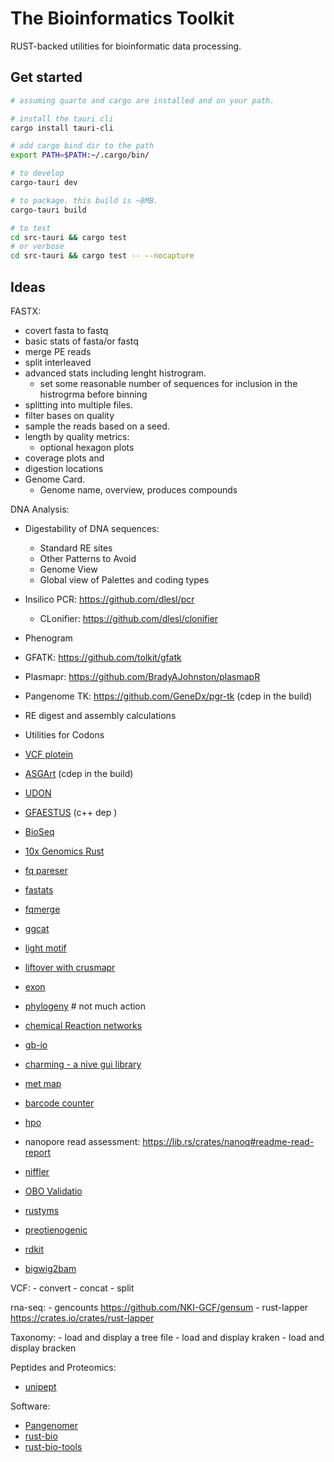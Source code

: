 # The Bioinformatics Toolkit

RUST-backed utilities for bioinformatic data processing.


## Get started

```sh
# assuming quarto and cargo are installed and on your path.

# install the tauri cli
cargo install tauri-cli

# add cargo bind dir to the path
export PATH=$PATH:~/.cargo/bin/

# to develop 
cargo-tauri dev

# to package. this build is ~8MB. 
cargo-tauri build

# to test
cd src-tauri && cargo test
# or verbose
cd src-tauri && cargo test -- --nocapture

```


## Ideas


FASTX:
  - covert fasta to fastq
  - basic stats of fasta/or fastq 
  - merge PE reads
  - split interleaved
  - advanced stats including lenght histrogram.
      - set some reasonable number of sequences for inclusion in the histrogrma before binning
  - splitting into multiple files.
  - filter bases on quality
  - sample the reads based on a seed.
  - length by quality metrics:
      - optional hexagon plots
  - coverage plots and 
  - digestion locations
  - Genome Card.
    -  Genome name, overview, produces compounds

DNA Analysis:

  - Digestability of DNA sequences:
      - Standard RE sites 
      - Other Patterns to Avoid
      - Genome View 
      - Global view of Palettes and coding types
  - Insilico PCR: https://github.com/dlesl/pcr
    - CLonifier: https://github.com/dlesl/clonifier
  - Phenogram
  - GFATK: https://github.com/tolkit/gfatk
  - Plasmapr: https://github.com/BradyAJohnston/plasmapR
  - Pangenome TK: https://github.com/GeneDx/pgr-tk (cdep in the build)
  - RE digest and assembly calculations
  - Utilities for Codons
  - [VCF plotein](https://vcfplotein.liigh.unam.mx/)
  - [ASGArt](https://github.com/delehef/asgart) (cdep in the build)
  - [UDON](https://github.com/ocxtal/udon)
  - [GFAESTUS](https://github.com/chfi/gfaestus) (c++ dep )
  - [BioSeq](https://github.com/jeff-k/bio-seq)
  - [10x Genomics Rust](https://github.com/10XGenomics/rust-toolbox)
  - [fq pareser](https://crates.io/crates/fastq)
  - [fastats](https://crates.io/crates/fakit)
  - [fqmerge](https://crates.io/crates/fqkit)
  - [ggcat](https://github.com/algbio/ggcat)
  - [light motif](https://crates.io/crates/lightmotif)
  - [liftover with crusmapr](liftover)

  - [exon](https://docs.rs/exon/latest/exon)
  - [phylogeny](https://docs.rs/phylogeny/latest/phylogeny/) # not much action

  - [chemical Reaction networks](https://lib.rs/crates/rebop)
  - [gb-io](https://lib.rs/crates/gb-io)
  - [charming - a nive gui library](https://github.com/yuankunzhang/charming)
  - [met map](https://lib.rs/crates/shu)

 - [barcode counter](https://lib.rs/crates/barcode-count)
 - [hpo](https://lib.rs/crates/hpo)
 - nanopore read assessment: https://lib.rs/crates/nanoq#readme-read-report
 - [niffler](https://github.com/luizirber/niffler/)
 - [OBO Validatio](https://lib.rs/crates/fastobo-validator)
 - [rustyms](https://lib.rs/crates/rustyms)
 - [preotienogenic](https://lib.rs/crates/proteinogenic)
 - [rdkit](https://lib.rs/crates/rdk)
 - [bigwig2bam](https://lib.rs/crates/bigwig2bam)



VCF:
    - convert
    - concat
    - split


rna-seq:
    - gencounts https://github.com/NKI-GCF/gensum
    - rust-lapper https://crates.io/crates/rust-lapper


Taxonomy:
    - load and display a tree file
    - load and display kraken
    - load and display bracken

Peptides and Proteomics: 
  - [unipept](https://crates.io/crates/umgap)

  


Software: 

- [Pangenomer](https://github.com/marschall-lab/panacus)
- [rust-bio](https://github.com/rust-bio/rust-bio)
- [rust-bio-tools](https://github.com/rust-bio/rust-bio-tools)

